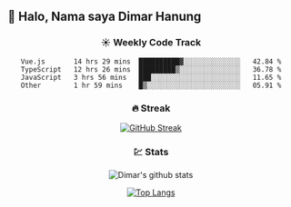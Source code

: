 ## 👋 Halo, Nama saya **Dimar Hanung**

<center>

### :sunny: Weekly Code Track
<!--START_SECTION:waka-->

```text
Vue.js       14 hrs 29 mins  ██████████▓░░░░░░░░░░░░░░   42.84 %
TypeScript   12 hrs 26 mins  █████████▒░░░░░░░░░░░░░░░   36.78 %
JavaScript   3 hrs 56 mins   ███░░░░░░░░░░░░░░░░░░░░░░   11.65 %
Other        1 hr 59 mins    █▒░░░░░░░░░░░░░░░░░░░░░░░   05.91 %
```

<!--END_SECTION:waka-->

### :fire: Streak

[![GitHub Streak](http://github-readme-streak-stats.herokuapp.com?user=dimar-hanung)](https://git.io/streak-stats)

### :chart: Stats

![Dimar's github stats](https://github-readme-stats.vercel.app/api?username=dimar-hanung&show_icons=true&theme=vue)

[![Top Langs](https://github-readme-stats.vercel.app/api/top-langs/?username=dimar-hanung)](#)

</center>
